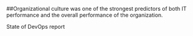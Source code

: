 <!-- .slide: data-background="resources/footer.svg" data-background-size="contain" data-background-position="bottom"  -->

##Organizational culture was one of the strongest predictors of both IT performance and the overall performance of the organization.   <!-- .element: style="color:maroon" -->

<aside class="notes">
  <p>
    State of DevOps report
  </p>
</aside>
